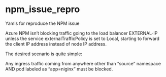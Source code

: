 # npm_issue_repro
Yamls for reproduce the NPM issue

Azure NPM isn’t blocking traffic going to the load balancer EXTERNAL-IP unless the service externalTrafficPolicy is set to Local, starting to forward the client IP address instead of node IP address.


The desired scenario is quite simple:

Any ingress traffic coming from anywhere other than “source” namespace AND pod labeled as “app=niginx” must be blocked.
